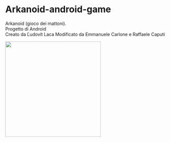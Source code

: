 # Arkanoid-android-game
Arkanoid (gioco dei mattoni).<br />
Progetto di Android<br />
Creato da Ľudovít Laca
Modificato da Emmanuele Carlone e Raffaele Caputi

<img src="https://user-images.githubusercontent.com/38889174/57987417-4647ef00-7a81-11e9-9589-9614bf986706.jpg" width="300">
